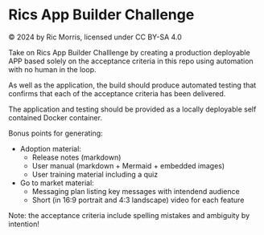 # Rics App Builder Challenge
© 2024 by Ric Morris, licensed under CC BY-SA 4.0 

Take on Rics App Builder Challlenge by creating a production deployable APP 
based solely on the acceptance criteria in this repo using automation with 
no human in the loop.

As well as the application, the build should produce automated testing that 
confirms that each of the acceptance criteria has been delivered.

The application and testing should be provided as a locally deployable self contained 
Docker container.

Bonus points for generating:
- Adoption material:
  - Release notes (markdown)
  - User manual (markdown + Mermaid + embedded images)
  - User training material including a quiz
- Go to market material:
  - Messaging plan listing key messages with intendend audience
  - Short (in 16:9 portrait and 4:3 landscape) video for each feature

Note: the acceptance criteria include spelling mistakes and ambiguity by intention!
